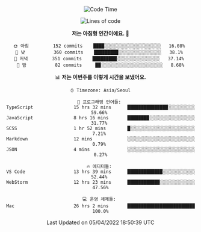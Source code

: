 <div align='center'>
 
<!--START_SECTION:waka-->
![Code Time](http://img.shields.io/badge/Code%20Time-1%2C319%20hrs%2044%20mins-blue)

![Lines of code](https://img.shields.io/badge/%EC%A0%80%EB%8A%94%20%EC%97%AC%ED%83%9C%EA%B9%8C%EC%A7%80%20-97%20Thousand%20%EC%A4%84%EC%9D%98%20%EC%BD%94%EB%93%9C%EB%A5%BC%20%EC%9E%91%EC%84%B1%ED%96%88%EC%96%B4%EC%9A%94.-blue)

**저는 아침형 인간이에요. 🐤** 

```text
🌞 아침         152 commits    ████░░░░░░░░░░░░░░░░░░░░░   16.08% 
🌆 낮　         360 commits    █████████░░░░░░░░░░░░░░░░   38.1% 
🌃 저녁         351 commits    █████████░░░░░░░░░░░░░░░░   37.14% 
🌙 밤　         82 commits     ██░░░░░░░░░░░░░░░░░░░░░░░   8.68%

```


📊 **저는 이번주를 이렇게 시간을 보냈어요.** 

```text
⌚︎ Timezone: Asia/Seoul

💬 프로그래밍 언어들: 
TypeScript               15 hrs 32 mins      ███████████████░░░░░░░░░░   59.66% 
JavaScript               8 hrs 16 mins       ████████░░░░░░░░░░░░░░░░░   31.77% 
SCSS                     1 hr 52 mins        █░░░░░░░░░░░░░░░░░░░░░░░░   7.21% 
Markdown                 12 mins             ░░░░░░░░░░░░░░░░░░░░░░░░░   0.79% 
JSON                     4 mins              ░░░░░░░░░░░░░░░░░░░░░░░░░   0.27%

🔥 에디터들: 
VS Code                  13 hrs 39 mins      █████████████░░░░░░░░░░░░   52.44% 
WebStorm                 12 hrs 23 mins      ████████████░░░░░░░░░░░░░   47.56%

💻 운영 체제들: 
Mac                      26 hrs 2 mins       █████████████████████████   100.0%

```


 Last Updated on 05/04/2022 18:50:39 UTC
<!--END_SECTION:waka-->
 </div>
<!---
Emewjin/Emewjin is a ✨ special ✨ repository because its `README.md` (this file) appears on your GitHub profile.
You can click the Preview link to take a look at your changes.
--->
